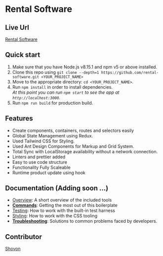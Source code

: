 

# Rental Software

## Live Url
[Rental Software](https://lr-rental.netlify.app)

## Quick start

1.  Make sure that you have Node.js v8.15.1 and npm v5 or above installed.
2.  Clone this repo using `git clone --depth=1 https://github.com/rental-software.git <YOUR_PROJECT_NAME>`
3.  Move to the appropriate directory: `cd <YOUR_PROJECT_NAME>`.<br />
4.  Run `npm install` in order to install dependencies.<br />
    _At this point you can run `npm start` to see the app at `http://localhost:3000`._
5.  Run `npm run build` for production build.

## Features

- Create components, containers, routes and selectors easily
- Global State Management using Redux.
- Used Tailwind CSS for Styling.
- Used Ant Design Components for Markup and Grid System.
- Total Sync with LocalStorage availability without a network connection.
- Linters and prettier added
- Easy to use code structure
- Functionality Fully Scaleable 
- Runtime product update using hook
  
## Documentation (Adding soon ...)

- [Overview](docs/overview.md): A short overview of the included tools
- [**Commands**](docs/commands.md): Getting the most out of this boilerplate
- [Testing](docs/testing.md): How to work with the built-in test harness
- [Styling](docs/style.md): How to work with the CSS tooling
- [**Troubleshooting**](docs/gotchas.md): Solutions to common problems faced by developers.

## Contributor
[Shovon](https://github.com/shovoncse)

